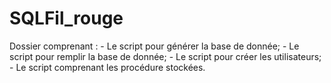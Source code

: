# SQLFil_rouge

Dossier comprenant :
    - Le script pour générer la base de donnée;
    - Le script pour remplir la base de donnée;
    - Le script pour créer les utilisateurs;
    - Le script comprenant les procédure stockées.
    
    
